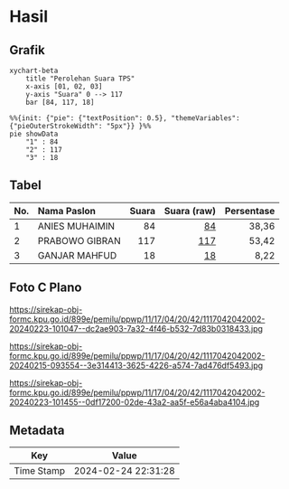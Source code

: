 # Hasil

## Grafik

```mermaid
xychart-beta
    title "Perolehan Suara TPS"
    x-axis [01, 02, 03]
    y-axis "Suara" 0 --> 117
    bar [84, 117, 18]
```

```mermaid
%%{init: {"pie": {"textPosition": 0.5}, "themeVariables": {"pieOuterStrokeWidth": "5px"}} }%%
pie showData
    "1" : 84
    "2" : 117
    "3" : 18
```

## Tabel

| No. | Nama Paslon    | Suara | Suara (raw) | Persentase |
|:--- |:-------------- | -----:| -----------:| ----------:|
| 1   | ANIES MUHAIMIN | 84    | [84][p-1]   | 38,36      |
| 2   | PRABOWO GIBRAN | 117   | [117][p-2]  | 53,42      |
| 3   | GANJAR MAHFUD  | 18    | [18][p-3]   | 8,22       |


[p-1]: https://github.com/gigit-pemilu/pemilu-2024-11-aceh/blob/main/pilpres/hitung-suara/sub/11-aceh/sub/17-bener-meriah/sub/04-bandar/sub/2042-tawar-sedenge/sub/002-tps/sub/paslon-1.txt
[p-2]: https://github.com/gigit-pemilu/pemilu-2024-11-aceh/blob/main/pilpres/hitung-suara/sub/11-aceh/sub/17-bener-meriah/sub/04-bandar/sub/2042-tawar-sedenge/sub/002-tps/sub/paslon-2.txt
[p-3]: https://github.com/gigit-pemilu/pemilu-2024-11-aceh/blob/main/pilpres/hitung-suara/sub/11-aceh/sub/17-bener-meriah/sub/04-bandar/sub/2042-tawar-sedenge/sub/002-tps/sub/paslon-3.txt

## Foto C Plano

https://sirekap-obj-formc.kpu.go.id/899e/pemilu/ppwp/11/17/04/20/42/1117042042002-20240223-101047--dc2ae903-7a32-4f46-b532-7d83b0318433.jpg

https://sirekap-obj-formc.kpu.go.id/899e/pemilu/ppwp/11/17/04/20/42/1117042042002-20240215-093554--3e314413-3625-4226-a574-7ad476df5493.jpg

https://sirekap-obj-formc.kpu.go.id/899e/pemilu/ppwp/11/17/04/20/42/1117042042002-20240223-101455--0df17200-02de-43a2-aa5f-e56a4aba4104.jpg


## Metadata

| Key        | Value               |
| ---------- | ------------------- |
| Time Stamp | 2024-02-24 22:31:28 |



